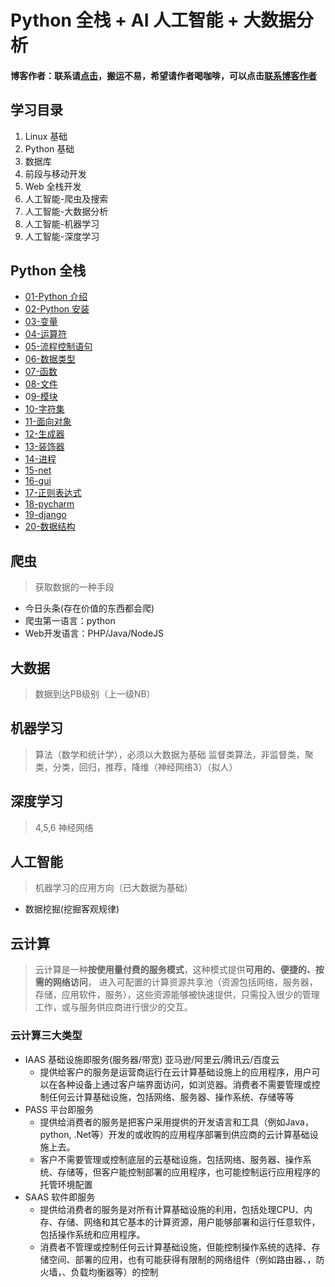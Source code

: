 # Python 全栈 + AI 人工智能 + 大数据分析

#### 博客作者：联系请[点击](https://k8sadmin.info/lian-xi-zuo-zhe)，搬运不易，希望请作者喝咖啡，可以点击[联系博客作者](https://k8sadmin.info/lian-xi-zuo-zhe)

## 学习目录

1. Linux 基础
2. Python 基础
3. 数据库
4. 前段与移动开发
5. Web 全栈开发
6. 人工智能-爬虫及搜索
7. 人工智能-大数据分析
8. 人工智能-机器学习
9. 人工智能-深度学习

## Python 全栈

* [01-Python 介绍](01_introduction_python.md)
* [02-Python 安装](02_setup_python.md)
* [03-变量](03_variables.md)
* [04-运算符](04_operator.md)
* [05-流程控制语句](05_flow_control_statement.md)
* [06-数据类型](07_datatype.md)
* [07-函数](08_function.md)
* [08-文件](09_file/)
* 0[9-模块](https://hezhiqiang8909.gitbook.io/python-ai/10_module)
* [10-字符集](11_charset.md)
* [11-面向对象](12_oop.md)
* [12-生成器](13_generator.md)
* [13-装饰器](14_decorator.md)
* [14-进程](https://hezhiqiang8909.gitbook.io/python-ai/reamd)
* [15-net](16_net.md)
* [16-gui](17_gui.md)
* [17-正则表达式](18_regular_expression.md)
* [18-pycharm](19_pycharm.md)
* [19-django](20_django.md)
* [20-数据结构](21_data_structure.md)

## 爬虫

> 获取数据的一种手段

* 今日头条\(存在价值的东西都会爬\)
* 爬虫第一语言：python
* Web开发语言：PHP/Java/NodeJS

## 大数据

> 数据到达PB级别（上一级NB）

## 机器学习

> 算法（数学和统计学），必须以大数据为基础 监督类算法，非监督类，聚类，分类，回归，推荐，降维（神经网络3）（拟人）

## 深度学习

> 4,5,6 神经网络

## 人工智能

> 机器学习的应用方向（已大数据为基础）

* 数据挖掘\(挖掘客观规律\)

## 云计算

> 云计算是一种**按使用量付费的服务模式**，这种模式提供**可用的、便捷的、按需的网络访问**， 进入可配置的计算资源共享池（资源包括网络，服务器，存储，应用软件，服务），这些资源能够被快速提供，只需投入很少的管理工作，或与服务供应商进行很少的交互。

### 云计算三大类型

* IAAS 基础设施即服务\(服务器/带宽\) 亚马逊/阿里云/腾讯云/百度云
  * 提供给客户的服务是运营商运行在云计算基础设施上的应用程序，用户可以在各种设备上通过客户端界面访问，如浏览器。消费者不需要管理或控制任何云计算基础设施，包括网络、服务器、操作系统、存储等等
* PASS 平台即服务
  * 提供给消费者的服务是把客户采用提供的开发语言和工具（例如Java，python, .Net等）开发的或收购的应用程序部署到供应商的云计算基础设施上去。
  * 客户不需要管理或控制底层的云基础设施，包括网络、服务器、操作系统、存储等，但客户能控制部署的应用程序，也可能控制运行应用程序的托管环境配置
* SAAS 软件即服务
  * 提供给消费者的服务是对所有计算基础设施的利用，包括处理CPU、内存、存储、网络和其它基本的计算资源，用户能够部署和运行任意软件，包括操作系统和应用程序。
  * 消费者不管理或控制任何云计算基础设施，但能控制操作系统的选择、存储空间、部署的应用，也有可能获得有限制的网络组件（例如路由器、，防火墙，、负载均衡器等）的控制

